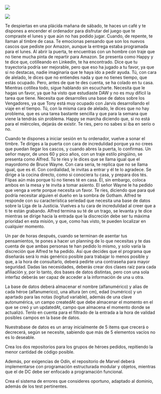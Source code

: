 ![](https://www.pngall.com/wp-content/uploads/13/Justice-League-Logo-PNG.png)

![](https://upload.wikimedia.org/wikipedia/commons/f/f4/The_avengers_logo.png)

Te despiertas en una plácida mañana de sábado, te haces un café y te dispones a encender el ordenador para disfrutar del juego que te compraste el lunes y que aún no has podido jugar. Cuando, de repente, te llaman al timbre de casa. Te emocionas pensando que son los nuevos cascos que pediste por Amazon, aunque la entrega estaba programada para el lunes. Al abrir la puerta, te encuentras con un hombre con traje que no tiene mucha pinta de repartir para Amazon. Se presenta como Happy y te dice que, cotilleando en LinkedIn, te ha encontrado. Dice que tu trayectoria podría ser mejorable, pero que eso ha jugado a tu favor, ya que si no destacas, nadie imaginaría que te haya ido a pedir ayuda. Tú, con cara de alelado, le dices que no entiendes nada y que no tienes tiempo, que estás ocupado. Pero, antes de que te des cuenta, se ha colado en tu casa. Mientras cotillea todo, sigue hablando sin escucharte. Necesita que le hagas un favor, ya que ha visto que estudiaste DAW y no es muy difícil la tarea que tiene. Necesita que desarrolles una base de datos sobre los Vengadores, ya que Tony está muy ocupado con Jarvis desarrollando el viaje en el tiempo. Tú, con la misma cara de alelado, le dices que no hay problema, que es una tarea bastante sencilla y que para la semana que viene la tendrás sin problema. Happy se marcha diciendo que, si no está para el miércoles, dejarás de existir. Te ríes, pero no sabes si iba en serio o no.

Cuando te dispones a iniciar sesión en tu ordenador, vuelve a sonar el timbre. Te diriges a la puerta con cara de incredulidad porque ya no crees que puedan llegar los cascos, y cuando abres la puerta, lo confirmas. Un señor mayor, de unos 60 y pico años, con un traje estilo pingüino, se presenta como Alfred. Tú te ríes y le dices que se llama igual que el mayordomo de Bruce Wayne. Con cara seria, te replica que no se llama igual, que es él. Con cordialidad, le invitas a entrar y él te lo agradece. Se dirige a la cocina directo, como si conociera tu casa, y prepara dos tés. Flipas aún más porque tú no tienes té en casa. Él, sin embargo, coloca ambos en la mesa y te invita a tomar asiento. El señor Wayne le ha pedido que venga a verte porque necesita un favor. Te ríes, diciendo que para qué podría necesitar alguien el dueño en la sombra de Gotham. Alfred te responde con su característica seriedad que necesita una base de datos sobre la Liga de la Justicia. Vuelves a tu cara de incredulidad al creer que a ti te están grabando. Alfred termina su té de un trago, se levanta y te dice mientras se dirige hacia la entrada que la discreción debe ser tu máxima prioridad en esta misión, y que, como has visto, te pueden localizar en cualquier momento.

Un par de horas después, cuando se terminan de asentar tus pensamientos, te pones a hacer un planning de lo que necesitas y te das cuenta de que ambas personas te han pedido lo mismo, y solo varía la discreción que Alfred te ha pedido. Así que decides que el programa que diseñarás será lo más genérico posible para trabajar lo menos posible y que, a la hora de consultarlo, deberá pedirte una contraseña para mayor seguridad. Dadas las necesidades, deberás crear dos clases raíz para cada afiliación y, por lo tanto, dos bases de datos distintas, pero con una sola interfaz deberás ser capaz de acceder a la información de una u otra.

La base de datos deberá almacenar el nombre (alfanumérico) y alias de cada héroe (alfanumerico), una altura (en cm), edad (numérico) y un apartado para las notas (logitud variable), además de una clave autonumérica, un campo createdAt que debe almacenar el momento en el que se creó y un updatedAt, campo que almacena el momento donde se actualizó. Tenlo en cuenta para el filtrado de la entrada a la hora de validad posibles campos en la base de datos.

Nuestrabase de datos es un array inicialmente de 5 items que crecerá o decrecerá, según se necesite, sabiendo que más de 5 elementos vacíos no es lo deseable.

Crea los dos repositorios para los grupos de héroes pedidos, repitiendo la menor cantidad de código posible.

Además, por exigencias de Odín, el repositorio de Marvel deberá implementarse con programación estructurada modular y objetos, mientras que el de DC debe ser enfocado a programación funcional.

Crea el sistema de errores que consideres oportuno, adaptado al dominio, además de los test pertinentes.
